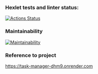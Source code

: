 ### Hexlet tests and linter status:
[![Actions Status](https://github.com/Neyghyw/python-project-52/workflows/hexlet-check/badge.svg)](https://github.com/Neyghyw/python-project-52/actions)

### Maintainability
[![Maintainability](https://api.codeclimate.com/v1/badges/8afa2c425bd854052cf1/maintainability)](https://codeclimate.com/github/Neyghyw/python-project-52/maintainability)

### Reference to project
https://task-manager-dhm9.onrender.com
